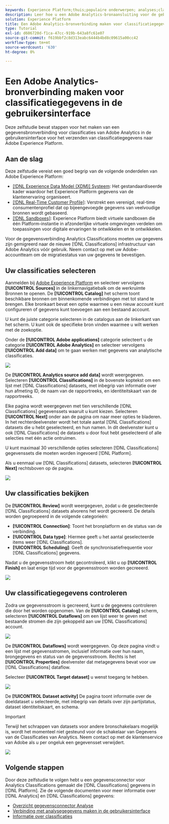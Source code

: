 ```yaml
---
keywords: Experience Platform;thuis;populaire onderwerpen; analyses;classificaties
description: Leer hoe u een Adobe Analytics-bronaansluiting voor de gebruikersinterface maakt om classificatiegegevens over te brengen naar Adobe Experience Platform.
solution: Experience Platform
title: Een Adobe Analytics-bronverbinding maken voor classificatiegegevens in de gebruikersinterface
type: Tutorial
exl-id: d606720d-f1ca-47cc-919b-643a8fc61e07
source-git-commit: f619bbf2c8d313eabc6444b4bd8c09615a00cc42
workflow-type: tm+mt
source-wordcount: '630'
ht-degree: 0%

---
```


# Een Adobe Analytics-bronverbinding maken voor classificatiegegevens in de gebruikersinterface

Deze zelfstudie bevat stappen voor het maken van een gegevensbronverbinding voor classificaties van Adobe Analytics in de gebruikersinterface voor het verzenden van classificatiegegevens naar Adobe Experience Platform.

## Aan de slag

Deze zelfstudie vereist een goed begrip van de volgende onderdelen van Adobe Experience Platform:

* [[!DNL Experience Data Model (XDM)] Systeem](../../../../../xdm/home.md): Het gestandaardiseerde kader waardoor het Experience Platform gegevens van de klantenervaring organiseert.
* [[!DNL Real-Time Customer Profile]](../../../../../profile/home.md): Verstrekt een verenigd, real-time consumentenprofiel dat op bijeengevoegde gegevens van veelvoudige bronnen wordt gebaseerd.
* [[!DNL Sandboxes]](../../../../../sandboxes/home.md): Experience Platform biedt virtuele sandboxen die één Platform-instantie in afzonderlijke virtuele omgevingen verdelen om toepassingen voor digitale ervaringen te ontwikkelen en te ontwikkelen.

Voor de gegevensverbinding Analytics Classifications moeten uw gegevens zijn gemigreerd naar de nieuwe [!DNL Classifications] infrastructuur van Adobe Analytics vóór gebruik. Neem contact op met uw Adobe-accountteam om de migratiestatus van uw gegevens te bevestigen.

## Uw classificaties selecteren

Aanmelden bij [Adobe Experience Platform](https://platform.adobe.com) en selecteer vervolgens **[!UICONTROL Sources]** in de linkernavigatiebalk om de werkruimte Bronnen te openen. De **[!UICONTROL Catalog]** het scherm toont beschikbare bronnen om binnenkomende verbindingen met tot stand te brengen. Elke bronkaart bevat een optie waarmee u een nieuw account kunt configureren of gegevens kunt toevoegen aan een bestaand account.

U kunt de juiste categorie selecteren in de catalogus aan de linkerkant van het scherm. U kunt ook de specifieke bron vinden waarmee u wilt werken met de zoekoptie.

Onder de **[!UICONTROL Adobe applications]** categorie selecteert u de categorie **[!UICONTROL Adobe Analytics]** en selecteer vervolgens **[!UICONTROL Add data]** om te gaan werken met gegevens van analytische classificaties.

![](../../../../images/tutorials/create/classifications/catalog.png)

De **[!UICONTROL Analytics source add data]** wordt weergegeven. Selecteren **[!UICONTROL Classifications]** in de bovenste koptekst om een lijst met [!DNL Classifications] datasets, met inbegrip van informatie over hun afmeting ID, de naam van de rapportreeks, en identiteitskaart van de rapportreeks.

Elke pagina wordt weergegeven met tien verschillende [!DNL Classifications] gegevenssets waaruit u kunt kiezen. Selecteren **[!UICONTROL Next]** onder aan de pagina om naar meer opties te bladeren. In het rechterdeelvenster wordt het totale aantal [!DNL Classifications] datasets die u hebt geselecteerd, en hun namen. In dit deelvenster kunt u ook [!DNL Classifications] de datasets u door fout hebt geselecteerd of alle selecties met één actie ontruimen.

U kunt maximaal 30 verschillende opties selecteren [!DNL Classifications] gegevenssets die moeten worden ingevoerd [!DNL Platform].

Als u eenmaal uw [!DNL Classifications] datasets, selecteren **[!UICONTROL Next]** rechtsboven op de pagina.

![](../../../../images/tutorials/create/classifications/add-data.png)

## Uw classificaties bekijken

De **[!UICONTROL Review]** wordt weergegeven, zodat u de geselecteerde [!DNL Classifications] datasets alvorens het wordt gecreeerd. De details worden gegroepeerd in de volgende categorieën:

* **[!UICONTROL Connection]**: Toont het bronplatform en de status van de verbinding.
* **[!UICONTROL Data type]**: Hiermee geeft u het aantal geselecteerde items weer [!DNL Classifications].
* **[!UICONTROL Scheduling]**: Geeft de synchronisatiefrequentie voor [!DNL Classifications] gegevens.

Nadat u de gegevensstroom hebt gecontroleerd, klikt u op **[!UICONTROL Finish]** en laat enige tijd voor de gegevensstroom worden gecreeerd.

![](../../../../images/tutorials/create/classifications/review.png)

## Uw classificatiegegevens controleren

Zodra uw gegevensstroom is gecreeerd, kunt u de gegevens controleren die door het worden opgenomen. Van de **[!UICONTROL Catalog]** scherm, selecteren **[!UICONTROL Dataflows]** om een lijst weer te geven met bestaande stromen die zijn gekoppeld aan uw [!DNL Classifications] account.

![](../../../../images/tutorials/create/classifications/dataflows.png)

De **[!UICONTROL Dataflows]** wordt weergegeven. Op deze pagina vindt u een lijst met gegevensstromen, inclusief informatie over hun naam, brongegevens en status van de gegevensstroom. Rechts is het **[!UICONTROL Properties]** deelvenster dat metagegevens bevat voor uw [!DNL Classifications] dataflow.

Selecteer **[!UICONTROL Target dataset]** u wenst toegang te hebben.

![](../../../../images/tutorials/create/classifications/list-of-dataflows.png)

De **[!UICONTROL Dataset activity]** De pagina toont informatie over de doeldataset u selecteerde, met inbegrip van details over zijn partijstatus, dataset identiteitskaart, en schema.

>[!IMPORTANT]
>
>Terwijl het schrappen van datasets voor andere bronschakelaars mogelijk is, wordt het momenteel niet gesteund voor de schakelaar van Gegevens van de Classificaties van Analytics. Neem contact op met de klantenservice van Adobe als u per ongeluk een gegevensset verwijdert.

![](../../../../images/tutorials/create/classifications/dataset.png)


## Volgende stappen

Door deze zelfstudie te volgen hebt u een gegevensconnector voor Analytics Classifications gemaakt die [!DNL Classifications] gegevens in [!DNL Platform]. Zie de volgende documenten voor meer informatie over [!DNL Analytics] en [!DNL Classifications] gegevens:

* [Overzicht gegevensconnector Analyse](../../../../connectors/adobe-applications/analytics.md)
* [Verbinding met analysegegevens maken in de gebruikersinterface](./analytics.md)
* [Informatie over classificaties](https://experienceleague.adobe.com/docs/analytics/components/classifications/c-classifications.html)
